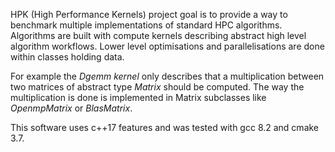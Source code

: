HPK (High Performance Kernels) project goal is to provide a way to benchmark multiple implementations
of standard HPC algorithms. Algorithms are built with compute kernels describing abstract high level
algorithm workflows. Lower level optimisations and parallelisations are done within classes holding
data.

For example the *Dgemm kernel* only describes that a multiplication between two matrices of abstract
type *Matrix* should be computed. The way the multiplication is done is implemented in Matrix subclasses
like *OpenmpMatrix* or *BlasMatrix*.

This software uses c++17 features and was tested with gcc 8.2 and cmake 3.7.